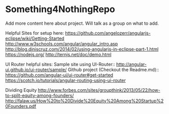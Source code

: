 # Something4NothingRepo
Add more content here about project. Will talk as a group on what to add.

Helpful Sites for setup here:
https://github.com/angelozerr/angularjs-eclipse/wiki/Getting-Started
http://www.w3schools.com/angular/angular_intro.asp
http://blog.diniscruz.com/2014/02/using-angularjs-in-eclipse-part-1.html
https://nodejs.org/
http://ternjs.net/doc/demo.html



UI Router helpful sites:
Sample site using UI-Router:: http://angular-ui.github.io/ui-router/sample/
Github project (Checkout the Readme.md):: https://github.com/angular-ui/ui-router#get-started
https://scotch.io/tutorials/angular-routing-using-ui-router


Dividing Equity 
http://www.forbes.com/sites/groupthink/2013/05/22/how-to-split-equity-among-founders/
http://falaw.us/How%20to%20Divide%20Equity%20Among%20Startup%20Founders.pdf
